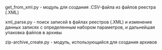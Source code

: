 get_from_xml.py - модуль для создания .CSV-файла из файлов реестра (.XML)

xml_parse.py - поиск записей в файлах реестров (.XML) и изменение данных записях с определенным набором параметров, и дальнейшая упаковка файлов в архивы

zip-archive_create.py - модуль, использующийся для создания архивов
